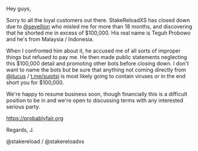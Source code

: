Hey guys,

Sorry to all the loyal customers out there. StakeReloadXS has closed down due to [@sevellion](https://github.com/sevellion) who misled me for more than 18 months, and discovering that he shorted me in excess of $100,000. His real name is Teguh Probowo and he's from Malaysia / Indonesia.

When I confronted him about it, he accused me of all sorts of improper things but refused to pay me. He then made public statements neglecting this $100,000 detail and promoting other bots before closing down. I don't want to name the bots but be sure that anything not coming directly from [@jlucus](https://github.com/jlucus) / [t.me/supitsj](https://t.me/supitsj) is most likely going to contain viruses or in the end short you for $100,000.

We're happy to resume business soon, though financially this is a difficult position to be in and we're open to discussing terms with any interested serious party.

https://probablyfair.org

Regards, J.

@stakereload / @stakereloadxs


